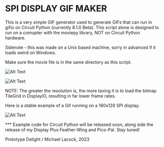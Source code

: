 # SPI DISPLAY GIF MAKER

This is a very simple GIF generator used to generate GIFs that can run in gifio on Circuit Python (currently 8.1.0 Beta).  This script alone is designed to run on a comupter with the moviepy library, NOT on Circuit Python hardware.

Sidenote - this was made on a Unix based machine, sorry in advanced if it loads weird on Windows.

Make sure the movie file is in the same directory as this script.

![Alt Text]( https://raw.githubusercontent.com/MichaelLacock/Gif_Maker/main/screenshots/1.png)

![Alt Text]( https://github.com/MichaelLacock/Gif_Maker/main/screenshots/2.png)

NOTE: The greater the resolution is, the more taxing it is to load the bitmap TileGrid in DisplayIO, resulting in far lower frame rates.

Here is a stable example of a Gif running on a 160x128 SPI display.

![Alt Text]( https://github.com/MichaelLacock/Gif_Maker/blob/main/screenshots/example.gif?raw=true
)

*** Example code for Circuit Python will be released soon, along side the release of my Display Plus Feather-Wing and Pico-Pal. Stay tuned!

Prototype Delight / Michael Lacock, 2023
